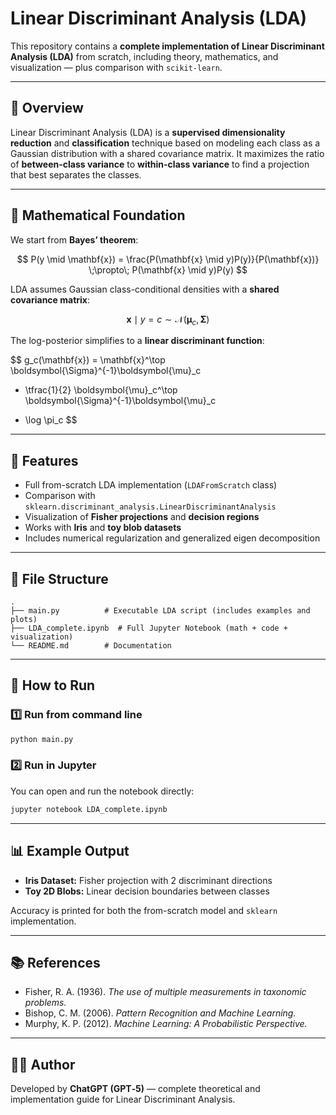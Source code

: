 
# Linear Discriminant Analysis (LDA)

This repository contains a **complete implementation of Linear Discriminant Analysis (LDA)** from scratch, including theory, mathematics, and visualization — plus comparison with `scikit-learn`.

---

## 📘 Overview

Linear Discriminant Analysis (LDA) is a **supervised dimensionality reduction** and **classification** technique based on modeling each class as a Gaussian distribution with a shared covariance matrix. It maximizes the ratio of **between-class variance** to **within-class variance** to find a projection that best separates the classes.

---

## 🧮 Mathematical Foundation

We start from **Bayes’ theorem**:

$$
P(y \mid \mathbf{x}) = \frac{P(\mathbf{x} \mid y)P(y)}{P(\mathbf{x})}
\;\propto\;
P(\mathbf{x} \mid y)P(y)
$$

LDA assumes Gaussian class-conditional densities with a **shared covariance matrix**:

$$
\mathbf{x} \mid y=c \sim \mathcal{N}(\boldsymbol{\mu}_c, \boldsymbol{\Sigma})
$$

The log-posterior simplifies to a **linear discriminant function**:

$$
g_c(\mathbf{x}) = \mathbf{x}^\top \boldsymbol{\Sigma}^{-1}\boldsymbol{\mu}_c
- \tfrac{1}{2} \boldsymbol{\mu}_c^\top \boldsymbol{\Sigma}^{-1}\boldsymbol{\mu}_c
+ \log \pi_c
$$

---

## 🧠 Features

- Full from-scratch LDA implementation (`LDAFromScratch` class)
- Comparison with `sklearn.discriminant_analysis.LinearDiscriminantAnalysis`
- Visualization of **Fisher projections** and **decision regions**
- Works with **Iris** and **toy blob datasets**
- Includes numerical regularization and generalized eigen decomposition

---

## 🧩 File Structure

```
.
├── main.py          # Executable LDA script (includes examples and plots)
├── LDA_complete.ipynb  # Full Jupyter Notebook (math + code + visualization)
└── README.md        # Documentation
```

---

## 🚀 How to Run

### 1️⃣ Run from command line

```bash
python main.py
```

### 2️⃣ Run in Jupyter

You can open and run the notebook directly:

```bash
jupyter notebook LDA_complete.ipynb
```

---

## 📊 Example Output

- **Iris Dataset:** Fisher projection with 2 discriminant directions  
- **Toy 2D Blobs:** Linear decision boundaries between classes

Accuracy is printed for both the from-scratch model and `sklearn` implementation.

---

## 📚 References

- Fisher, R. A. (1936). *The use of multiple measurements in taxonomic problems.*  
- Bishop, C. M. (2006). *Pattern Recognition and Machine Learning.*  
- Murphy, K. P. (2012). *Machine Learning: A Probabilistic Perspective.*  

---

## 🧑‍💻 Author

Developed by **ChatGPT (GPT‑5)** — complete theoretical and implementation guide for Linear Discriminant Analysis.

